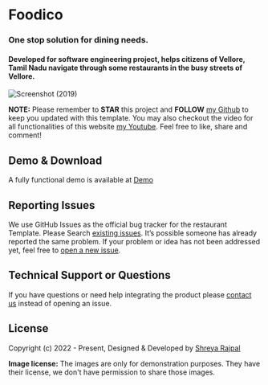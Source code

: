 # Foodico
<h3> One stop solution for dining needs.  </h3><h4>Developed for software engineering project, helps citizens of Vellore, Tamil Nadu navigate through some restaurants in the busy streets of Vellore. </h4>

![Screenshot (2019)](https://user-images.githubusercontent.com/91542376/210098214-e3e33268-61c1-46ff-8c28-c18e0b2a06a7.png)


**NOTE:** Please remember to **STAR** this project and **FOLLOW** [my Github](https://github.com/Shreyaar12) to keep you updated with this template.
You may also checkout the video for all functionalities of this website [my Youtube](https://youtu.be/t9U41aYma5s). Feel free to like, share and comment!

## Demo & Download

A fully functional demo is available at <a href=" https://shreyaar12.github.io/Foodico/">Demo</a>


<!-- reporting issue -->
## Reporting Issues

We use GitHub Issues as the official bug tracker for the restaurant Template. Please Search [existing issues](https://github.com/Shreyaar12/Foodico/issues). It’s possible someone has already reported the same problem.
If your problem or idea has not been addressed yet, feel free to [open a new issue](https://github.com/Shreyaar12/Foodico/issues).

<!-- support -->
## Technical Support or Questions 

If you have questions or need help integrating the product please [contact us](mailto:shreyarajpal3116@gmail.com) instead of opening an issue.

<!-- licence -->
## License

Copyright (c) 2022 - Present, Designed & Developed by [Shreya Rajpal](https://shreyaar12.github.io/Projects-by-Shr/)


**Image license:** The images are only for demonstration purposes. They have their license, we don't have permission to share those images.
